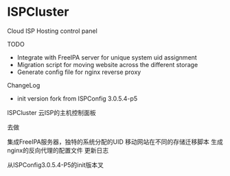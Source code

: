 # ISPCluster
Cloud ISP Hosting control panel

TODO
- Integrate with FreeIPA server for unique system uid assignment
- Migration script for moving website across the different storage
- Generate config file for nginx reverse proxy

ChangeLog
- init version fork from ISPConfig 3.0.5.4-p5


ISPCluster
云ISP的主机控制面板

去做

集成FreeIPA服务器，独特的系统分配的UID
移动网站在不同的存储迁移脚本
生成nginx的反向代理的配置文件
更新日志

从ISPConfig3.0.5.4-P5的init版本叉
